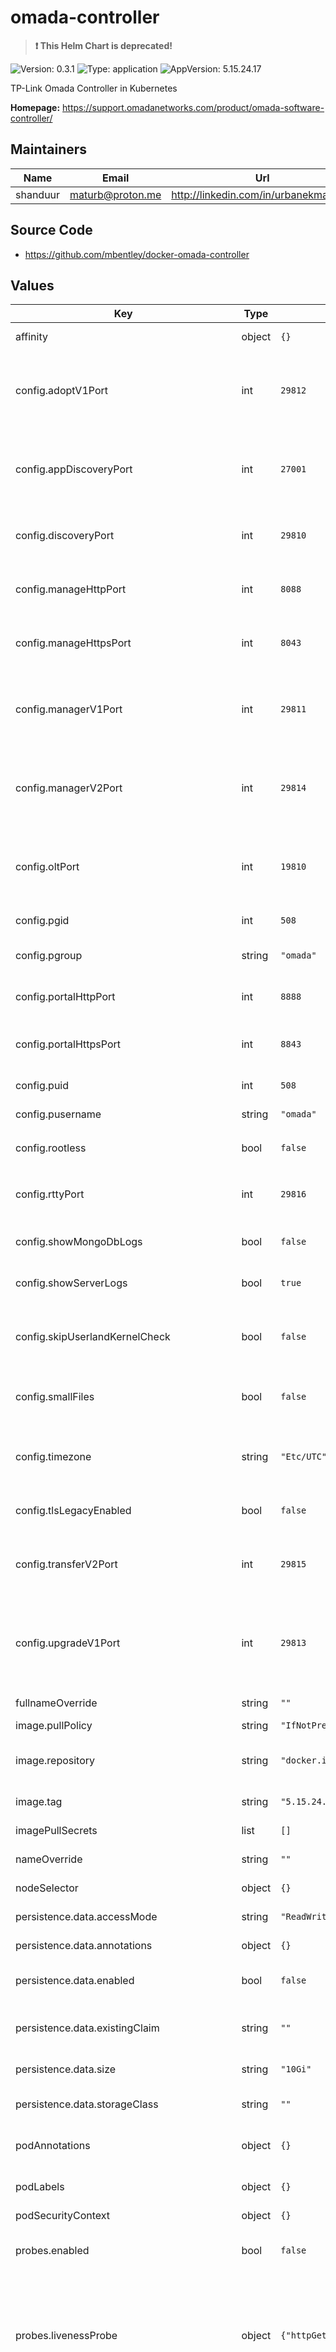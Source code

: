 # omada-controller

> **:exclamation: This Helm Chart is deprecated!**

![Version: 0.3.1](https://img.shields.io/badge/Version-0.3.1-informational?style=flat) ![Type: application](https://img.shields.io/badge/Type-application-informational?style=flat) ![AppVersion: 5.15.24.17](https://img.shields.io/badge/AppVersion-5.15.24.17-informational?style=flat)

TP-Link Omada Controller in Kubernetes

**Homepage:** <https://support.omadanetworks.com/product/omada-software-controller/>

## Maintainers

| Name | Email | Url |
| ---- | ------ | --- |
| shanduur | <maturb@proton.me> | <http://linkedin.com/in/urbanekmateusz> |

## Source Code

* <https://github.com/mbentley/docker-omada-controller>

## Values

| Key | Type | Default | Description |
|-----|------|---------|-------------|
| affinity | object | `{}` | Affinity settings for the pods. |
| config.adoptV1Port | int | `29812` | Device adoption port for firmware compatible with Controller v4* (valid range: 1024-65535) |
| config.appDiscoveryPort | int | `27001` | Controller discovery port for Omada mobile app (valid range: 1024-65535) |
| config.discoveryPort | int | `29810` | Omada device discovery port (valid range: 1024-65535) |
| config.manageHttpPort | int | `8088` | Management portal HTTP port (valid range: 1024-65535) |
| config.manageHttpsPort | int | `8043` | Management portal HTTPS port (valid range: 1024-65535) |
| config.managerV1Port | int | `29811` | Device management port for Controller v4* (valid range: 1024-65535) |
| config.managerV2Port | int | `29814` | Device management port for Controller v5* (valid range: 1024-65535) |
| config.oltPort | int | `19810` | The port for the OLT (Optical Line Terminal) devices (valid range: 1024-65535) |
| config.pgid | int | `508` | Group ID for the `omada` process |
| config.pgroup | string | `"omada"` | Group name for the `omada` process |
| config.portalHttpPort | int | `8888` | User portal HTTP port (valid range: 1024-65535) |
| config.portalHttpsPort | int | `8843` | User portal HTTPS port (valid range: 1024-65535) |
| config.puid | int | `508` | User ID for the `omada` process |
| config.pusername | string | `"omada"` | Username for the `omada` process |
| config.rootless | bool | `false` | Enables rootless mode if set to `true` |
| config.rttyPort | int | `29816` | Remote terminal control port (valid range: 1024-65535) |
| config.showMongoDbLogs | bool | `false` | Outputs MongoDB logs to STDOUT |
| config.showServerLogs | bool | `true` | Outputs Omada Controller logs to STDOUT |
| config.skipUserlandKernelCheck | bool | `false` | Skips kernel/userland compatibility checks for ARM architectures |
| config.smallFiles | bool | `false` | Enables small file mode (only applicable to version 3.2) |
| config.timezone | string | `"Etc/UTC"` | Time zone to be used by the container (e.g., Etc/UTC, Europe/Prague) |
| config.tlsLegacyEnabled | bool | `false` | Enables support for legacy TLS 1.0 and 1.1 |
| config.transferV2Port | int | `29815` | Port for receiving device info and packet capture files (valid range: 1024-65535) |
| config.upgradeV1Port | int | `29813` | Firmware upgrade port for devices compatible with Controller v4* (valid range: 1024-65535) |
| fullnameOverride | string | `""` | Override for the full name. |
| image.pullPolicy | string | `"IfNotPresent"` | Image pull policy. |
| image.repository | string | `"docker.io/mbentley/omada-controller"` | Registry and repository for the omada-controller image. |
| image.tag | string | `"5.15.24.17"` | Tag for the image. |
| imagePullSecrets | list | `[]` | Secrets for pulling images. |
| nameOverride | string | `""` | Override for the name. |
| nodeSelector | object | `{}` | Node selector for the pods. |
| persistence.data.accessMode | string | `"ReadWriteOnce"` | Access mode for the PVC. |
| persistence.data.annotations | object | `{}` | Annotations applied to PVC. |
| persistence.data.enabled | bool | `false` | Enable/disable PVC creation for data. |
| persistence.data.existingClaim | string | `""` | Use an existing PVC if defined, otherwise create one. |
| persistence.data.size | string | `"10Gi"` | Storage size for the PVC. |
| persistence.data.storageClass | string | `""` | Specify the StorageClass (if required). |
| podAnnotations | object | `{}` | Annotations to be added to the pods. |
| podLabels | object | `{}` | Labels to be added to the pods. |
| podSecurityContext | object | `{}` |  |
| probes.enabled | bool | `false` | Enable or disable Kubernetes liveness and readiness probes |
| probes.livenessProbe | object | `{"httpGet":{"path":"/","port":8088}}` | Configuration for the Kubernetes liveness probe. This probe checks if the container is still running. If it fails, the container will be restarted. |
| probes.readinessProbe | object | `{"httpGet":{"path":"/","port":8088},"initialDelaySeconds":60}` | Configuration for the Kubernetes readiness probe. This probe checks if the container is ready to serve traffic. If it fails, the pod will be removed from service endpoints. |
| resources | object | `{}` |  |
| securityContext | object | `{}` |  |
| service.annotations | object | `{}` | Annotations to add to the service. |
| service.type | string | `"ClusterIP"` | Service type. |
| serviceAccount.annotations | object | `{}` | Annotations to add to the service account. |
| serviceAccount.automount | bool | `true` | Automatically mount a ServiceAccount's API credentials. |
| serviceAccount.create | bool | `true` | Specifies whether a service account should be created. |
| serviceAccount.name | string | `""` | The name of the service account to use. If not set and create is true, a name is generated using the fullname template. |
| tolerations | list | `[]` | Tolerations for the pods. |
| updateStrategy.rollingUpdate.maxUnavailable | string | `"100%"` |  |
| updateStrategy.rollingUpdate.partition | int | `0` |  |
| updateStrategy.type | string | `"RollingUpdate"` | The deployment strategy to use to replace existing pods with new ones. Options: "RollingUpdate" or "OnDelete". |

